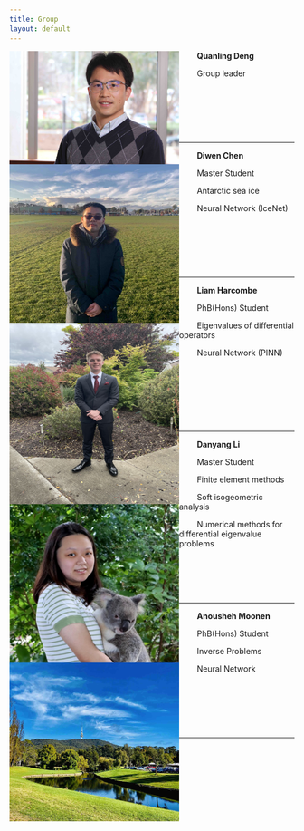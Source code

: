 ```yaml
---
title: Group
layout: default
---
```


<img align="left" width="300" height="200" src="images/deng.jpg">

&nbsp; &nbsp; &nbsp; &nbsp; **Quanling Deng**

&nbsp; &nbsp; &nbsp; &nbsp; Group leader

&nbsp;
&nbsp;
&nbsp;
&nbsp;
&nbsp;
&nbsp;
&nbsp;
&nbsp;
&nbsp;
<br />
<br />
<br />
<br />
<br />

* * * 

<img align="left" width="300" height="280" src="images/chen.jpg">

&nbsp; &nbsp; &nbsp; &nbsp; **Diwen Chen**

&nbsp; &nbsp; &nbsp; &nbsp; Master Student


&nbsp; &nbsp; &nbsp; &nbsp; Antarctic sea ice

&nbsp; &nbsp; &nbsp; &nbsp; Neural Network (IceNet)

<br />
<br />
<br />
<br />
<br />

* * * 



<img align="left" width="300" height="320" src="images/lh.jpg">

&nbsp; &nbsp; &nbsp; &nbsp; **Liam Harcombe**

&nbsp; &nbsp; &nbsp; &nbsp; PhB(Hons) Student 


&nbsp; &nbsp; &nbsp; &nbsp; Eigenvalues of differential operators

&nbsp; &nbsp; &nbsp; &nbsp; Neural Network (PINN)


<br />
<br />
<br />
<br />
<br />
<br />

* * * 

<img align="left" width="300" height="280" src="images/Li.jpg">

&nbsp; &nbsp; &nbsp; &nbsp; **Danyang Li**

&nbsp; &nbsp; &nbsp; &nbsp; Master Student


&nbsp; &nbsp; &nbsp; &nbsp; Finite element methods

&nbsp; &nbsp; &nbsp; &nbsp; Soft isogeometric analysis

&nbsp; &nbsp; &nbsp; &nbsp; Numerical methods for differential eigenvalue problems


<br />
<br />
<br />
<br />


* * * 


<img align="left" width="300" height="280" src="images/anu.jpg">

&nbsp; &nbsp; &nbsp; &nbsp; **Anousheh Moonen**

&nbsp; &nbsp; &nbsp; &nbsp; PhB(Hons) Student 


&nbsp; &nbsp; &nbsp; &nbsp; Inverse Problems

&nbsp; &nbsp; &nbsp; &nbsp; Neural Network


<br />
<br />
<br />
<br />
<br />

* * * 

